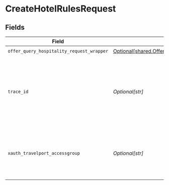 # CreateHotelRulesRequest


## Fields

| Field                                                                                                                  | Type                                                                                                                   | Required                                                                                                               | Description                                                                                                            |
| ---------------------------------------------------------------------------------------------------------------------- | ---------------------------------------------------------------------------------------------------------------------- | ---------------------------------------------------------------------------------------------------------------------- | ---------------------------------------------------------------------------------------------------------------------- |
| `offer_query_hospitality_request_wrapper`                                                                              | [Optional[shared.OfferQueryHospitalityRequestWrapper]](undefined/models/shared/offerqueryhospitalityrequestwrapper.md) | :heavy_check_mark:                                                                                                     | N/A                                                                                                                    |
| `trace_id`                                                                                                             | *Optional[str]*                                                                                                        | :heavy_minus_sign:                                                                                                     | Identifier used to correlate API invocations across long-running or multi-call business flows.                         |
| `xauth_travelport_accessgroup`                                                                                         | *Optional[str]*                                                                                                        | :heavy_minus_sign:                                                                                                     | Identifies the Travelport access group with which the caller is associated                                             |